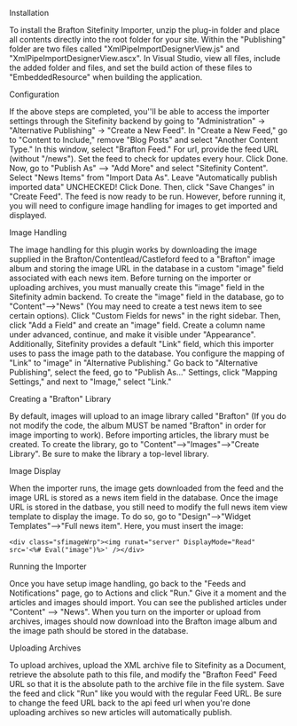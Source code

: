 Installation

To install the Brafton Sitefinity Importer, unzip the plug-in folder and place all contents directly into the root folder for your site. Within the "Publishing" folder are two files called "XmlPipeImportDesignerView.js" and "XmlPipeImportDesignerView.ascx". In Visual Studio, view all files, include the added folder and files, and set the build action of these files to "EmbeddedResource" when building the application.

Configuration

If the above steps are completed, you''ll be able to access the importer settings through the Sitefinity backend by going to "Administration" -> "Alternative Publishing" -> "Create a New Feed". In "Create a New Feed," go to "Content to Include," remove "Blog Posts" and select "Another Content Type." In this window, select "Brafton Feed." For url, provide the feed URL (without "/news"). Set the feed to check for updates every hour. Click Done. Now, go to "Publish As" --> "Add More" and select "Sitefinity Content". Select "News Items" from "Import Data As". Leave "Automatically publish imported data" UNCHECKED! Click Done. Then, click "Save Changes" in "Create Feed". The feed is now ready to be run. However, before running it, you will need to configure image handling for images to get imported and displayed. 

Image Handling

The image handling for this plugin works by downloading the image supplied in the Brafton/Contentlead/Castleford feed to a "Brafton" image album and storing the image URL in the database in a custom "image" field associated with each news item. Before turning on the importer or uploading archives, you must manually create this "image" field in the Sitefinity admin backend. To create the "image" field in the database, go to "Content"-->"News" (You may need to create a test news item to see certain options). Click "Custom Fields for news" in the right sidebar. Then, click "Add a Field" and create an "image" field. Create a column name under advanced, continue, and make it visible under "Appearance". Additionally, Sitefinity provides a default "Link" field, which this importer uses to pass the image path to the database. You configure the mapping of "Link" to "image" in "Alternative Publishing." Go back to "Alternative Publishing", select the feed, go to "Publish As..." Settings, click "Mapping Settings," and next to "Image," select "Link." 

Creating a "Brafton" Library 

By default, images will upload to an image library called "Brafton" (If you do not modify the code, the album MUST be named "Brafton" in order for image importing to work). Before importing articles, the library must be created. To create the library, go to "Content"-->"Images"-->"Create Library". Be sure to make the library a top-level library. 


Image Display

When the importer runs, the image gets downloaded from the feed and the image URL is stored as a news item field in the database. Once the image URL is stored in the datbase, you still need to modify the full news item view template to display the image. To do so, go to "Design"-->"Widget Templates"-->"Full news item". Here, you must insert the image: 

`<div class="sfimageWrp"><img runat="server" DisplayMode="Read" src='<%# Eval("image")%>' /></div>`

Running the Importer

Once you have setup image handling, go back to the "Feeds and Notifications" page, go to Actions and click "Run." Give it a moment and the articles and images should import. You can see the published articles under "Content" --> "News". When you turn on the importer or upload from archives, images should now download into the Brafton image album and the image path should be stored in the database. 


Uploading Archives

To upload archives, upload the XML archive file to Sitefinity as a Document, retrieve the absolute path to this file, and modify the "Brafton Feed" Feed URL so that it is the absolute path to the archive file in the file system. Save the feed and click "Run" like you would with the regular Feed URL. Be sure to change the feed URL back to the api feed url when you're done uploading archives so new articles will automatically publish. 
 







